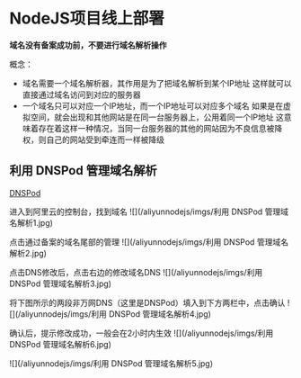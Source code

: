 # NodeJS项目线上部署

**域名没有备案成功前，不要进行域名解析操作**

概念：
* 域名需要一个域名解析器，其作用是为了把域名解析到某个IP地址
      这样就可以直接通过域名访问到对应的服务器
* 一个域名只可以对应一个IP地址，而一个IP地址可以对应多个域名
      如果是在虚拟空间，就会出现和其他网站是在同一台服务器上，公用着同一个IP地址
      这意味着存在着这样一种情况，当同一台服务器的其他的网站因为不良信息被降权，则自己的网站受到牵连而一样被降级

## 利用 DNSPod 管理域名解析

[DNSPod](https://www.dnspod.cn/)

进入到阿里云的控制台，找到域名
![](/aliyunnodejs/imgs/利用 DNSPod 管理域名解析1.jpg)

点击通过备案的域名尾部的管理
![](/aliyunnodejs/imgs/利用 DNSPod 管理域名解析2.jpg)

点击DNS修改后，点击右边的修改域名DNS
![](/aliyunnodejs/imgs/利用 DNSPod 管理域名解析3.jpg)

将下图所示的两段非万网DNS（这里是DNSPod）填入到下方两栏中，点击确认
![](/aliyunnodejs/imgs/利用 DNSPod 管理域名解析4.jpg)

确认后，提示修改成功，一般会在2小时内生效
![](/aliyunnodejs/imgs/利用 DNSPod 管理域名解析6.jpg)

![](/aliyunnodejs/imgs/利用 DNSPod 管理域名解析5.jpg)

